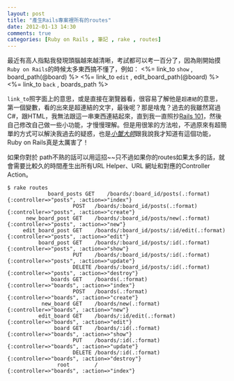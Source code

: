 ```yaml
---
layout: post
title: "產生Rails專案裡所有的routes"
date: 2012-01-13 14:30
comments: true
categories: [Ruby on Rails , 筆記 , rake , routes]
---
```

最近有高人指點我發現頭腦越來越清晰，考試都可以考一百分了，因為剛開始摸`Ruby on Rails`的時候太多東西搞不懂了，例如：
	<%= link_to `show` , board_path(@board) %>
	<%= link_to `edit` , edit_board_path(@board) %>
	<%= link_to `back` , boards_path %>


`link_to`照字面上的意思，或是直接在瀏覽器看，很容易了解他是`超連結`的意思，第一個變數，看的出來是超連結的文字，最後呢？那是啥鬼？過去的我雖然寫過C#，跟HTML，我無法跟這一串東西連結起來，直到我一直照抄[Rails 101](http://rails-101.logdown.com/)，然後自己修改自己做一些小功能，才慢慢理解。但是用很笨的方法啦，不過原來有超簡單的方式可以解決我過去的疑惑，也是[_小蟹大師_](http://wildjcrt.pixnet.net/blog)跟我說我才知道有這個功能，Ruby on Rails真是太厲害了！

如果你對於 path不熟的話可以用這招~~只不過如果你的routes如果太多的話，就會需要比較久的時間產生出所有URL Helper、URL 網址和對應的Controller Action。

	$ rake routes
	             board_posts GET    /boards/:board_id/posts(.:format)          {:controller=>"posts", :action=>"index"}
                         POST   /boards/:board_id/posts(.:format)          {:controller=>"posts", :action=>"create"}
          new_board_post GET    /boards/:board_id/posts/new(.:format)      {:controller=>"posts", :action=>"new"}
         edit_board_post GET    /boards/:board_id/posts/:id/edit(.:format) {:controller=>"posts", :action=>"edit"}
              board_post GET    /boards/:board_id/posts/:id(.:format)      {:controller=>"posts", :action=>"show"}
                         PUT    /boards/:board_id/posts/:id(.:format)      {:controller=>"posts", :action=>"update"}
                         DELETE /boards/:board_id/posts/:id(.:format)      {:controller=>"posts", :action=>"destroy"}
                  boards GET    /boards(.:format)                          {:controller=>"boards", :action=>"index"}
                         POST   /boards(.:format)                          {:controller=>"boards", :action=>"create"}
               new_board GET    /boards/new(.:format)                      {:controller=>"boards", :action=>"new"}
              edit_board GET    /boards/:id/edit(.:format)                 {:controller=>"boards", :action=>"edit"}
                   board GET    /boards/:id(.:format)                      {:controller=>"boards", :action=>"show"}
                         PUT    /boards/:id(.:format)                      {:controller=>"boards", :action=>"update"}
                         DELETE /boards/:id(.:format)                      {:controller=>"boards", :action=>"destroy"}
                    root        /                                          {:controller=>"boards", :action=>"index"}


